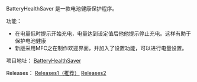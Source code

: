 BatteryHealthSaver 是一款电池健康保护程序。

功能：
- 在电量低时提示开始充电，电量达到设定值后他他提示停止充电。这样有助于保护电池健康
- 新版采用MFC之在制作欢迎界面，并加入了设置功能，可以进行电量设置。

项目地址：
[BatteryHealthSaver](https://github.com/tianstone-dev/BatteryHealthSaver)

Releases：
[Releases1（推荐）](https://github.com/tian-stone/BatteryHealthSaver/releases)
[Releases2](https://github.com/tianstone-dev/BatteryHealthSaver/releases)